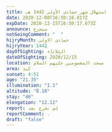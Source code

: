 ```yaml
---
title: استهلال شهر جمادى الأولى 1442 هـ
date: 2020-12-08T16:50:18.817Z
expDate: 2020-12-15T16:50:17.673Z
announce: ستخرج
notGoingComment: "  "
hijryMonth: جمادى الاولى
hijryYear: 1442
dayOfSighting: الثلاثاء
dateOfSighting: 2020/12/15
location: مسجد المعصومين عليهم السلام
area: كبد
sunset: 4:51
age: "21.35"
illumination: "1.1"
altitude: "8.18"
stay: "46"
elongation: "12.12"
report: لم تخرج بعد
reportComment: .
draft: "false"
---
```

